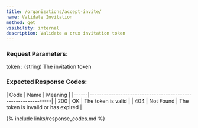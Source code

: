 ```yaml
---
title: /organizations/accept-invite/
name: Validate Invitation
method: get
visibility: internal
description: Validate a crux invitation token
---
```

### Request Parameters:

token
: (string) The invitation token

### Expected Response Codes:

| Code | Name                   | Meaning                             |
|------|--------------------------------------------------------------|
| 200  | OK                     | The token is valid                  |
| 404  | Not Found              | The token is invalid or has expired |

{% include links/response_codes.md %}
